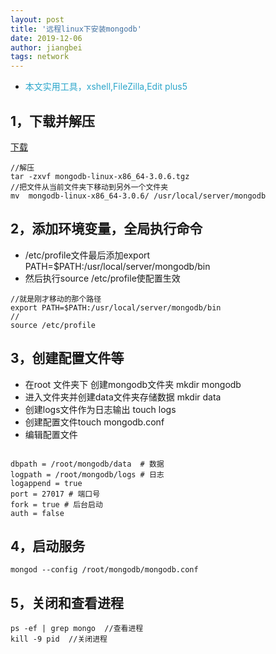 ```yaml
---
layout: post
title: '远程linux下安装mongodb'
date: 2019-12-06
author: jiangbei
tags: network
---
```



* <font  color="#2ca6cb">本文实用工具，xshell,FileZilla,Edit plus5</font>  

## 1，下载并解压

[下载](https://www.mongodb.com/download-center#community)

```
//解压
tar -zxvf mongodb-linux-x86_64-3.0.6.tgz
//把文件从当前文件夹下移动到另外一个文件夹
mv  mongodb-linux-x86_64-3.0.6/ /usr/local/server/mongodb
```

## 2，添加环境变量，全局执行命令

* /etc/profile文件最后添加export PATH=$PATH:/usr/local/server/mongodb/bin 
* 然后执行source /etc/profile使配置生效


```
//就是刚才移动的那个路径
export PATH=$PATH:/usr/local/server/mongodb/bin
//
source /etc/profile
```

## 3，创建配置文件等

* 在root 文件夹下 创建mongodb文件夹 mkdir mongodb 
* 进入文件夹并创建data文件夹存储数据 mkdir data
* 创建logs文件作为日志输出 touch logs
* 创建配置文件touch mongodb.conf
* 编辑配置文件

```

dbpath = /root/mongodb/data  # 数据
logpath = /root/mongodb/logs # 日志
logappend = true
port = 27017 # 端口号
fork = true # 后台启动
auth = false

```


## 4，启动服务
 
```
mongod --config /root/mongodb/mongodb.conf
```

## 5，关闭和查看进程

```
ps -ef | grep mongo  //查看进程
kill -9 pid  //关闭进程

```